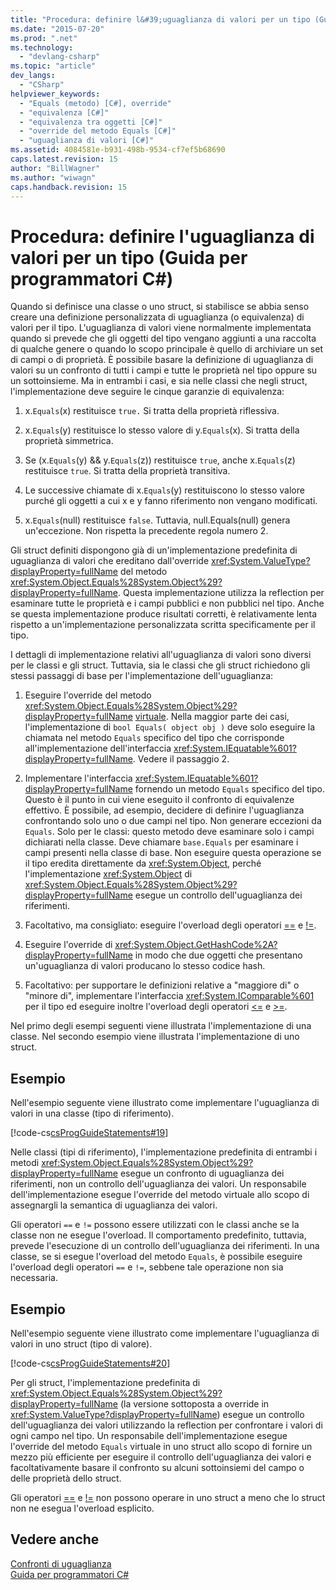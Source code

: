 ```yaml
---
title: "Procedura: definire l&#39;uguaglianza di valori per un tipo (Guida per programmatori C#) | Microsoft Docs"
ms.date: "2015-07-20"
ms.prod: ".net"
ms.technology: 
  - "devlang-csharp"
ms.topic: "article"
dev_langs: 
  - "CSharp"
helpviewer_keywords: 
  - "Equals (metodo) [C#], override"
  - "equivalenza [C#]"
  - "equivalenza tra oggetti [C#]"
  - "override del metodo Equals [C#]"
  - "uguaglianza di valori [C#]"
ms.assetid: 4084581e-b931-498b-9534-cf7ef5b68690
caps.latest.revision: 15
author: "BillWagner"
ms.author: "wiwagn"
caps.handback.revision: 15
---
```

# Procedura: definire l&#39;uguaglianza di valori per un tipo (Guida per programmatori C#)
Quando si definisce una classe o uno struct, si stabilisce se abbia senso creare una definizione personalizzata di uguaglianza \(o equivalenza\) di valori per il tipo.  L'uguaglianza di valori viene normalmente implementata quando si prevede che gli oggetti del tipo vengano aggiunti a una raccolta di qualche genere o quando lo scopo principale è quello di archiviare un set di campi o di proprietà.  È possibile basare la definizione di uguaglianza di valori su un confronto di tutti i campi e tutte le proprietà nel tipo oppure su un sottoinsieme.  Ma in entrambi i casi, e sia nelle classi che negli struct, l'implementazione deve seguire le cinque garanzie di equivalenza:  
  
1.  x.`Equals`\(x\) restituisce `true.` Si tratta della proprietà riflessiva.  
  
2.  x.`Equals`\(y\) restituisce lo stesso valore di y.`Equals`\(x\).  Si tratta della proprietà simmetrica.  
  
3.  Se \(x.`Equals`\(y\) && y.`Equals`\(z\)\) restituisce `true`, anche x.`Equals`\(z\) restituisce `true`.  Si tratta della proprietà transitiva.  
  
4.  Le successive chiamate di x.`Equals`\(y\) restituiscono lo stesso valore purché gli oggetti a cui x e y fanno riferimento non vengano modificati.  
  
5.  x.`Equals`\(null\) restituisce `false`.  Tuttavia, null.Equals\(null\) genera un'eccezione. Non rispetta la precedente regola numero 2.  
  
 Gli struct definiti dispongono già di un'implementazione predefinita di uguaglianza di valori che ereditano dall'override <xref:System.ValueType?displayProperty=fullName> del metodo <xref:System.Object.Equals%28System.Object%29?displayProperty=fullName>.  Questa implementazione utilizza la reflection per esaminare tutte le proprietà e i campi pubblici e non pubblici nel tipo.  Anche se questa implementazione produce risultati corretti, è relativamente lenta rispetto a un'implementazione personalizzata scritta specificamente per il tipo.  
  
 I dettagli di implementazione relativi all'uguaglianza di valori sono diversi per le classi e gli struct.  Tuttavia, sia le classi che gli struct richiedono gli stessi passaggi di base per l'implementazione dell'uguaglianza:  
  
1.  Eseguire l'override del metodo <xref:System.Object.Equals%28System.Object%29?displayProperty=fullName> [virtuale](../../../csharp/language-reference/keywords/virtual.md).  Nella maggior parte dei casi, l'implementazione di `bool Equals( object obj )` deve solo eseguire la chiamata nel metodo `Equals` specifico del tipo che corrisponde all'implementazione dell'interfaccia <xref:System.IEquatable%601?displayProperty=fullName>.  Vedere il passaggio 2.  
  
2.  Implementare l'interfaccia <xref:System.IEquatable%601?displayProperty=fullName> fornendo un metodo `Equals` specifico del tipo.  Questo è il punto in cui viene eseguito il confronto di equivalenze effettivo.  È possibile, ad esempio, decidere di definire l'uguaglianza confrontando solo uno o due campi nel tipo.  Non generare eccezioni da `Equals`.  Solo per le classi: questo metodo deve esaminare solo i campi dichiarati nella classe.  Deve chiamare `base.Equals` per esaminare i campi presenti nella classe di base.  Non eseguire questa operazione se il tipo eredita direttamente da <xref:System.Object>, perché l'implementazione <xref:System.Object> di <xref:System.Object.Equals%28System.Object%29?displayProperty=fullName> esegue un controllo dell'uguaglianza dei riferimenti.  
  
3.  Facoltativo, ma consigliato: eseguire l'overload degli operatori [\=\=](../../../csharp/language-reference/operators/equality-comparison-operator.md) e [\!\=](../../../csharp/language-reference/operators/not-equal-operator.md).  
  
4.  Eseguire l'override di <xref:System.Object.GetHashCode%2A?displayProperty=fullName> in modo che due oggetti che presentano un'uguaglianza di valori producano lo stesso codice hash.  
  
5.  Facoltativo: per supportare le definizioni relative a "maggiore di" o "minore di", implementare l'interfaccia <xref:System.IComparable%601> per il tipo ed eseguire inoltre l'overload degli operatori [\<\=](../../../csharp/language-reference/operators/less-than-equal-operator.md) e [\>\=](../../../csharp/language-reference/operators/greater-than-equal-operator.md).  
  
 Nel primo degli esempi seguenti viene illustrata l'implementazione di una classe.  Nel secondo esempio viene illustrata l'implementazione di uno struct.  
  
## Esempio  
 Nell'esempio seguente viene illustrato come implementare l'uguaglianza di valori in una classe \(tipo di riferimento\).  
  
 [!code-cs[csProgGuideStatements#19](../../../csharp/programming-guide/classes-and-structs/codesnippet/CSharp/how-to-define-value-equality-for-a-type_1.cs)]  
  
 Nelle classi \(tipi di riferimento\), l'implementazione predefinita di entrambi i metodi <xref:System.Object.Equals%28System.Object%29?displayProperty=fullName> esegue un confronto di uguaglianza dei riferimenti, non un controllo dell'uguaglianza dei valori.  Un responsabile dell'implementazione esegue l'override del metodo virtuale allo scopo di assegnargli la semantica di uguaglianza dei valori.  
  
 Gli operatori `==` e `!=` possono essere utilizzati con le classi anche se la classe non ne esegue l'overload.  Il comportamento predefinito, tuttavia, prevede l'esecuzione di un controllo dell'uguaglianza dei riferimenti.  In una classe, se si esegue l'overload del metodo `Equals`, è possibile eseguire l'overload degli operatori `==` e `!=`, sebbene tale operazione non sia necessaria.  
  
## Esempio  
 Nell'esempio seguente viene illustrato come implementare l'uguaglianza di valori in uno struct \(tipo di valore\).  
  
 [!code-cs[csProgGuideStatements#20](../../../csharp/programming-guide/classes-and-structs/codesnippet/CSharp/how-to-define-value-equality-for-a-type_2.cs)]  
  
 Per gli struct, l'implementazione predefinita di <xref:System.Object.Equals%28System.Object%29?displayProperty=fullName> \(la versione sottoposta a override in <xref:System.ValueType?displayProperty=fullName>\) esegue un controllo dell'uguaglianza dei valori utilizzando la reflection per confrontare i valori di ogni campo nel tipo.  Un responsabile dell'implementazione esegue l'override del metodo `Equals` virtuale in uno struct allo scopo di fornire un mezzo più efficiente per eseguire il controllo dell'uguaglianza dei valori e facoltativamente basare il confronto su alcuni sottoinsiemi del campo o delle proprietà dello struct.  
  
 Gli operatori [\=\=](../../../csharp/language-reference/operators/equality-comparison-operator.md) e [\!\=](../../../csharp/language-reference/operators/not-equal-operator.md) non possono operare in uno struct a meno che lo struct non ne esegua l'overload esplicito.  
  
## Vedere anche  
 [Confronti di uguaglianza](../../../csharp/programming-guide/statements-expressions-operators/equality-comparisons.md)   
 [Guida per programmatori C\#](../../../csharp/programming-guide/index.md)